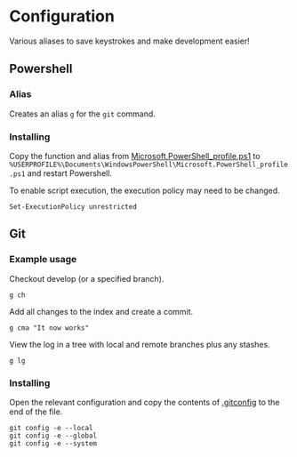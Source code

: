 # Configuration
Various aliases to save keystrokes and make development easier!

## Powershell

### Alias

Creates an alias `g` for the `git` command.

### Installing
Copy the function and alias from [Microsoft.PowerShell_profile.ps1](Microsoft.PowerShell_profile.ps1) to `%USERPROFILE%\Documents\WindowsPowerShell\Microsoft.PowerShell_profile.ps1` and restart Powershell.

To enable script execution, the execution policy may need to be changed.
```
Set-ExecutionPolicy unrestricted
```

## Git

### Example usage

Checkout develop (or a specified branch).
```
g ch
```

Add all changes to the index and create a commit.
```
g cma "It now works"
```

View the log in a tree with local and remote branches plus any stashes.
```
g lg
```

### Installing

Open the relevant configuration and copy the contents of [.gitconfig](.gitconfig) to the end of the file.
```
git config -e --local
git config -e --global
git config -e --system
```

